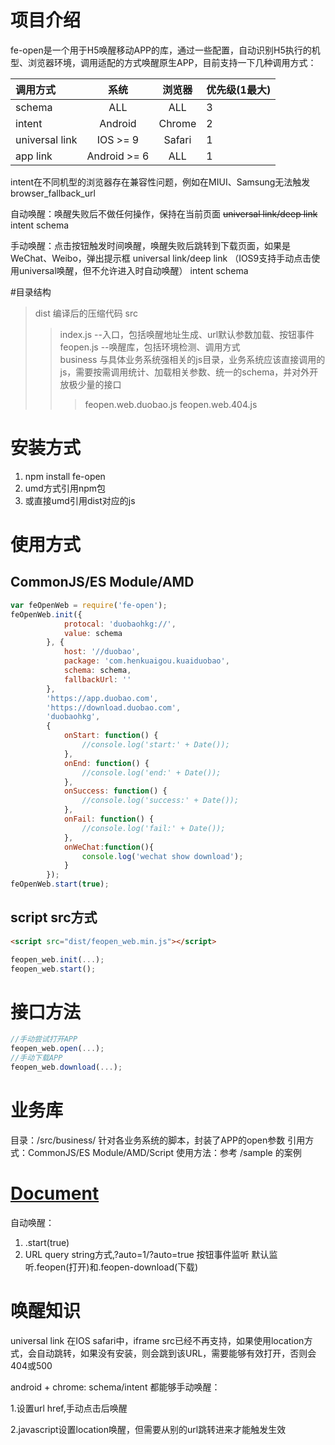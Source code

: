 # 项目介绍
 fe-open是一个用于H5唤醒移动APP的库，通过一些配置，自动识别H5执行的机型、浏览器环境，调用适配的方式唤醒原生APP，目前支持一下几种调用方式：


| 调用方式|系统|浏览器|优先级(1最大)
|:----------|:----------:|:----------:|-----------|
| schema | ALL | ALL| 3 |
| intent | Android | Chrome | 2 |
| universal link | IOS >= 9 | Safari| 1 |
| app link| Android >= 6| ALL |1|
intent在不同机型的浏览器存在兼容性问题，例如在MIUI、Samsung无法触发browser_fallback_url

自动唤醒：唤醒失败后不做任何操作，保持在当前页面
~~universal link/deep link~~
intent
schema

手动唤醒：点击按钮触发时间唤醒，唤醒失败后跳转到下载页面，如果是WeChat、Weibo，弹出提示框
universal link/deep link （IOS9支持手动点击使用universal唤醒，但不允许进入时自动唤醒）
intent
schema

#目录结构

>dist 编译后的压缩代码 
>src 
>>index.js	--入口，包括唤醒地址生成、url默认参数加载、按钮事件  
>>feopen.js	--唤醒库，包括环境检测、调用方式  
>> business  与具体业务系统强相关的js目录，业务系统应该直接调用的js，需要按需调用统计、加载相关参数、统一的schema，并对外开放极少量的接口  
>>>feopen.web.duobao.js 
>>>feopen.web.404.js

 
# 安装方式
1. npm install fe-open
2. umd方式引用npm包
3. 或直接umd引用dist对应的js

# 使用方式
## CommonJS/ES Module/AMD
```javascript
var feOpenWeb = require('fe-open');
feOpenWeb.init({
            protocal: 'duobaohkg://',
            value: schema
        }, {
            host: '//duobao',
            package: 'com.henkuaigou.kuaiduobao',
            schema: schema,
            fallbackUrl: ''
        }, 
        'https://app.duobao.com',
        'https://download.duobao.com', 
        'duobaohkg', 
        {
            onStart: function() {
                //console.log('start:' + Date());
            },
            onEnd: function() {
                //console.log('end:' + Date());
            },
            onSuccess: function() {
                //console.log('success:' + Date());
            },
            onFail: function() {
                //console.log('fail:' + Date());
            },
            onWeChat:function(){
                console.log('wechat show download');
            }
        });
feOpenWeb.start(true);
```

## script src方式
```html
<script src="dist/feopen_web.min.js"></script>
```
```javascript
feopen_web.init(...);
feopen_web.start();
```
# 接口方法
```javascript
//手动尝试打开APP
feopen_web.open(...);
//手动下载APP
feopen_web.download(...);
```

# 业务库
目录：/src/business/ 针对各业务系统的脚本，封装了APP的open参数
引用方式：CommonJS/ES Module/AMD/Script
使用方法：参考 /sample 的案例

# [Document](https://git.mail.netease.com/frontend-library/fe-open/wikis/home)
自动唤醒：
1. .start(true)
2. URL query string方式,?auto=1/?auto=true
按钮事件监听
默认监听.feopen(打开)和.feopen-download(下载) 

# 唤醒知识
universal link
在IOS safari中，iframe src已经不再支持，如果使用location方式，会自动跳转，如果没有安装，则会跳到该URL，需要能够有效打开，否则会404或500

android + chrome: schema/intent 都能够手动唤醒：

1.设置url href,手动点击后唤醒 

2.javascript设置location唤醒，但需要从别的url跳转进来才能触发生效